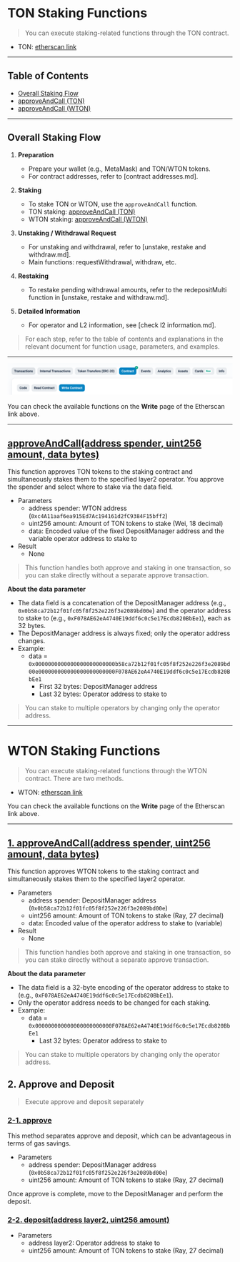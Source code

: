 # TON Staking Functions
> You can execute staking-related functions through the TON contract.
- TON: [etherscan link](https://etherscan.io/address/0x2be5e8c109e2197D077D13A82dAead6a9b3433C5#writeContract)

---

## Table of Contents
- [Overall Staking Flow](#overall-staking-flow)
- [approveAndCall (TON)](#approveandcalladdress-spender-uint256-amount-data-bytes)
- [approveAndCall (WTON)](#approveandcalladdress-spender-uint256-amount-data-bytes-1)

---

## Overall Staking Flow

1. **Preparation**
   - Prepare your wallet (e.g., MetaMask) and TON/WTON tokens.
   - For contract addresses, refer to [contract addresses.md].

2. **Staking**
   - To stake TON or WTON, use the `approveAndCall` function.
   - TON staking: [approveAndCall (TON)](#approveandcalladdress-spender-uint256-amount-data-bytes)
   - WTON staking: [approveAndCall (WTON)](#approveandcalladdress-spender-uint256-amount-data-bytes-1)

3. **Unstaking / Withdrawal Request**
   - For unstaking and withdrawal, refer to [unstake, restake and withdraw.md].
   - Main functions: requestWithdrawal, withdraw, etc.

4. **Restaking**
   - To restake pending withdrawal amounts, refer to the redepositMulti function in [unstake, restake and withdraw.md].

5. **Detailed Information**
   - For operator and L2 information, see [check l2 information.md].

> For each step, refer to the table of contents and explanations in the relevant document for function usage, parameters, and examples.

---

![Write selection](../img/stake_ton_0.png)

You can check the available functions on the **Write** page of the Etherscan link above.

*********

## [approveAndCall(address spender, uint256 amount, data bytes)](https://etherscan.io/address/0x2be5e8c109e2197D077D13A82dAead6a9b3433C5#writeContract#F3)

This function approves TON tokens to the staking contract and simultaneously stakes them to the specified layer2 operator. You approve the spender and select where to stake via the data field.

- Parameters
  - address spender: WTON address (`0xc4A11aaf6ea915Ed7Ac194161d2fC9384F15bff2`)
  - uint256 amount: Amount of TON tokens to stake (Wei, 18 decimal)
  - data: Encoded value of the fixed DepositManager address and the variable operator address to stake to
- Result
  - None

> This function handles both approve and staking in one transaction, so you can stake directly without a separate approve transaction.

**About the data parameter**
- The data field is a concatenation of the DepositManager address (e.g., `0x0b58ca72b12f01fc05f8f252e226f3e2089bd00e`) and the operator address to stake to (e.g., `0xF078AE62eA4740E19ddf6c0c5e17Ecdb820BbEe1`), each as 32 bytes.
- The DepositManager address is always fixed; only the operator address changes.
- Example:
  - data = `0x0000000000000000000000000b58ca72b12f01fc05f8f252e226f3e2089bd00e000000000000000000000000F078AE62eA4740E19ddf6c0c5e17Ecdb820BbEe1`
    - First 32 bytes: DepositManager address
    - Last 32 bytes: Operator address to stake to

> You can stake to multiple operators by changing only the operator address.

*********

# WTON Staking Functions
> You can execute staking-related functions through the WTON contract. There are two methods.
- WTON: [etherscan link](https://etherscan.io/address/0xc4A11aaf6ea915Ed7Ac194161d2fC9384F15bff2#writeContract)

You can check the available functions on the **Write** page of the Etherscan link above.

*********

## [1. approveAndCall(address spender, uint256 amount, data bytes)](https://etherscan.io/address/0xc4A11aaf6ea915Ed7Ac194161d2fC9384F15bff2#writeContract#F3)

This function approves WTON tokens to the staking contract and simultaneously stakes them to the specified layer2 operator.

- Parameters
  - address spender: DepositManager address (`0x0b58ca72b12f01fc05f8f252e226f3e2089bd00e`)
  - uint256 amount: Amount of TON tokens to stake (Ray, 27 decimal)
  - data: Encoded value of the operator address to stake to (variable)
- Result
  - None

> This function handles both approve and staking in one transaction, so you can stake directly without a separate approve transaction.

**About the data parameter**
- The data field is a 32-byte encoding of the operator address to stake to (e.g., `0xF078AE62eA4740E19ddf6c0c5e17Ecdb820BbEe1`).
- Only the operator address needs to be changed for each staking.
- Example:
  - data = `0x000000000000000000000000F078AE62eA4740E19ddf6c0c5e17Ecdb820BbEe1`
    - Last 32 bytes: Operator address to stake to

> You can stake to multiple operators by changing only the operator address.

## 2. Approve and Deposit
> Execute approve and deposit separately
### [2-1. approve](https://etherscan.io/address/0xc4A11aaf6ea915Ed7Ac194161d2fC9384F15bff2#writeContract#F2)
This method separates approve and deposit, which can be advantageous in terms of gas savings.
- Parameters
  - address spender: DepositManager address (`0x0b58ca72b12f01fc05f8f252e226f3e2089bd00e`)
  - uint256 amount: Amount of TON tokens to stake (Ray, 27 decimal)

Once approve is complete, move to the DepositManager and perform the deposit.

### [2-2. deposit(address layer2, uint256 amount)](https://etherscan.io/address/0x0b58ca72b12f01fc05f8f252e226f3e2089bd00e#writeProxyContract#F2)
- Parameters
  - address layer2: Operator address to stake to
  - uint256 amount: Amount of TON tokens to stake (Ray, 27 decimal) 